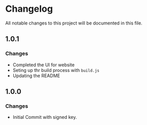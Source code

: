 # Changelog

All notable changes to this project will be documented in this file.

## 1.0.1
### Changes
- Completed the UI for website
- Seting up thr build process with `build.js`
- Updating the README

## 1.0.0
### Changes
- Initial Commit with signed key.